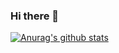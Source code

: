 ### Hi there 👋

 [![Anurag's github stats](https://github-readme-stats.vercel.app/api?username=anuraghazra)](https://github.com/Philex5/github-readme-stats)
